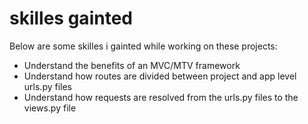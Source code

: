 # skilles gainted
Below are some skilles i gainted while working on these projects:

  - Understand the benefits of an MVC/MTV framework
  - Understand how routes are divided between project and app level urls.py files
  - Understand how requests are resolved from the urls.py files to the views.py file
